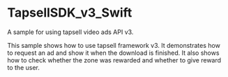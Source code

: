 # TapsellSDK_v3_Swift

A sample for using tapsell video ads API v3.

This sample shows how to use tapsell framework v3. It demonstrates how to request an ad and show it when the download is finished.
It also shows how to check whether the zone was rewarded and whether to give reward to the user.
